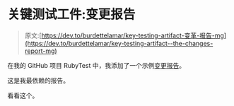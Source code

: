 # 关键测试工件:变更报告

> 原文:[https://dev.to/burdettelamar/key-testing-artifact-变革-报告-mg](https://dev.to/burdettelamar/key-testing-artifact--the-changes-report-mg)

在我的 GitHub 项目 RubyTest 中，我添加了一个示例[变更报告](https://github.com/BurdetteLamar/RubyTest/blob/master/examples/changes_report/ChangesReport.md#changes-report)。

这是我最依赖的报告。

看看这个。